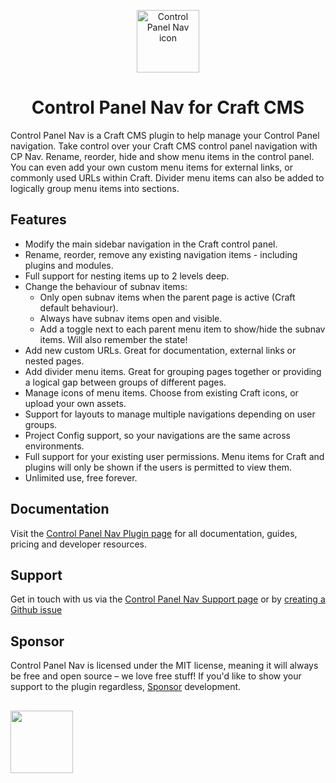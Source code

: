 <p align="center"><img src="https://verbb.imgix.net/plugins/cp-nav/cp-nav-icon.svg" width="100" height="100" alt="Control Panel Nav icon"></p>
<h1 align="center">Control Panel Nav for Craft CMS</h1>

Control Panel Nav is a Craft CMS plugin to help manage your Control Panel navigation. Take control over your Craft CMS control panel navigation with CP Nav. Rename, reorder, hide and show menu items in the control panel. You can even add your own custom menu items for external links, or commonly used URLs within Craft. Divider menu items can also be added to logically group menu items into sections.

## Features
- Modify the main sidebar navigation in the Craft control panel.
- Rename, reorder, remove any existing navigation items - including plugins and modules.
- Full support for nesting items up to 2 levels deep.
- Change the behaviour of subnav items:
    - Only open subnav items when the parent page is active (Craft default behaviour).
    - Always have subnav items open and visible.
    - Add a toggle next to each parent menu item to show/hide the subnav items. Will also remember the state!
- Add new custom URLs. Great for documentation, external links or nested pages.
- Add divider menu items. Great for grouping pages together or providing a logical gap between groups of different pages.
- Manage icons of menu items. Choose from existing Craft icons, or upload your own assets.
- Support for layouts to manage multiple navigations depending on user groups.
- Project Config support, so your navigations are the same across environments.
- Full support for your existing user permissions. Menu items for Craft and plugins will only be shown if the users is permitted to view them.
- Unlimited use, free forever.

## Documentation
Visit the [Control Panel Nav Plugin page](https://verbb.io/craft-plugins/cp-nav) for all documentation, guides, pricing and developer resources.

## Support
Get in touch with us via the [Control Panel Nav Support page](https://verbb.io/craft-plugins/cp-nav/support) or by [creating a Github issue](https://github.com/verbb/cp-nav/issues)

## Sponsor
Control Panel Nav is licensed under the MIT license, meaning it will always be free and open source – we love free stuff! If you'd like to show your support to the plugin regardless, [Sponsor](https://github.com/sponsors/verbb) development.

<h2></h2>

<a href="https://verbb.io" target="_blank">
    <img width="100" src="https://verbb.io/assets/img/verbb-pill.svg">
</a>
